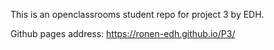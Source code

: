This is an openclassrooms student repo for project 3 by EDH.

 Github pages address: https://ronen-edh.github.io/P3/
